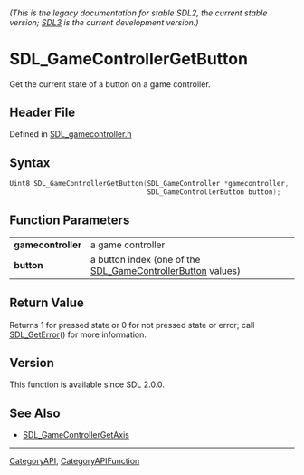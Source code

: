 ###### (This is the legacy documentation for stable SDL2, the current stable version; [SDL3](https://wiki.libsdl.org/SDL3/) is the current development version.)
# SDL_GameControllerGetButton

Get the current state of a button on a game controller.

## Header File

Defined in [SDL_gamecontroller.h](https://github.com/libsdl-org/SDL/blob/SDL2/include/SDL_gamecontroller.h)

## Syntax

```c
Uint8 SDL_GameControllerGetButton(SDL_GameController *gamecontroller,
                                  SDL_GameControllerButton button);

```

## Function Parameters

|                        |                                                                                         |
| ---------------------- | --------------------------------------------------------------------------------------- |
| **gamecontroller**     | a game controller                                                                       |
| **button**             | a button index (one of the [SDL_GameControllerButton](SDL_GameControllerButton) values) |

## Return Value

Returns 1 for pressed state or 0 for not pressed state or error; call
[SDL_GetError](SDL_GetError)() for more information.

## Version

This function is available since SDL 2.0.0.

## See Also

* [SDL_GameControllerGetAxis](SDL_GameControllerGetAxis)

----
[CategoryAPI](CategoryAPI), [CategoryAPIFunction](CategoryAPIFunction)

